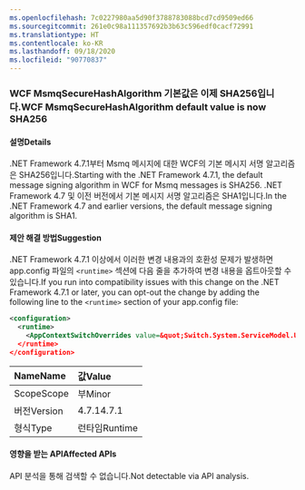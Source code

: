 ```yaml
---
ms.openlocfilehash: 7c0227980aa5d90f3788783088bcd7cd9509ed66
ms.sourcegitcommit: 261e0c98a111357692b3b63c596edf0cacf72991
ms.translationtype: HT
ms.contentlocale: ko-KR
ms.lasthandoff: 09/18/2020
ms.locfileid: "90770837"
---
```

### <a name="wcf-msmqsecurehashalgorithm-default-value-is-now-sha256"></a><span data-ttu-id="1aacf-101">WCF MsmqSecureHashAlgorithm 기본값은 이제 SHA256입니다.</span><span class="sxs-lookup"><span data-stu-id="1aacf-101">WCF MsmqSecureHashAlgorithm default value is now SHA256</span></span>

#### <a name="details"></a><span data-ttu-id="1aacf-102">설명</span><span class="sxs-lookup"><span data-stu-id="1aacf-102">Details</span></span>

<span data-ttu-id="1aacf-103">.NET Framework 4.7.1부터 Msmq 메시지에 대한 WCF의 기본 메시지 서명 알고리즘은 SHA256입니다.</span><span class="sxs-lookup"><span data-stu-id="1aacf-103">Starting with the .NET Framework 4.7.1, the default message signing algorithm in WCF for Msmq messages is SHA256.</span></span> <span data-ttu-id="1aacf-104">.NET Framework 4.7 및 이전 버전에서 기본 메시지 서명 알고리즘은 SHA1입니다.</span><span class="sxs-lookup"><span data-stu-id="1aacf-104">In the .NET Framework 4.7 and earlier versions, the default message signing algorithm is SHA1.</span></span>

#### <a name="suggestion"></a><span data-ttu-id="1aacf-105">제안 해결 방법</span><span class="sxs-lookup"><span data-stu-id="1aacf-105">Suggestion</span></span>

<span data-ttu-id="1aacf-106">.NET Framework 4.7.1 이상에서 이러한 변경 내용과의 호환성 문제가 발생하면 app.config 파일의 `<runtime>` 섹션에 다음 줄을 추가하여 변경 내용을 옵트아웃할 수 있습니다.</span><span class="sxs-lookup"><span data-stu-id="1aacf-106">If you run into compatibility issues with this change on the .NET Framework 4.7.1 or later, you can opt-out the change by adding the following line to the `<runtime>` section of your app.config file:</span></span>

```xml
<configuration>
  <runtime>
    <AppContextSwitchOverrides value=&quot;Switch.System.ServiceModel.UseSha1InMsmqEncryptionAlgorithm=true&quot; />
  </runtime>
</configuration>
```

| <span data-ttu-id="1aacf-107">Name</span><span class="sxs-lookup"><span data-stu-id="1aacf-107">Name</span></span>    | <span data-ttu-id="1aacf-108">값</span><span class="sxs-lookup"><span data-stu-id="1aacf-108">Value</span></span>   |
|:--------|:--------|
| <span data-ttu-id="1aacf-109">Scope</span><span class="sxs-lookup"><span data-stu-id="1aacf-109">Scope</span></span>   | <span data-ttu-id="1aacf-110">부</span><span class="sxs-lookup"><span data-stu-id="1aacf-110">Minor</span></span>   |
| <span data-ttu-id="1aacf-111">버전</span><span class="sxs-lookup"><span data-stu-id="1aacf-111">Version</span></span> | <span data-ttu-id="1aacf-112">4.7.1</span><span class="sxs-lookup"><span data-stu-id="1aacf-112">4.7.1</span></span>   |
| <span data-ttu-id="1aacf-113">형식</span><span class="sxs-lookup"><span data-stu-id="1aacf-113">Type</span></span>    | <span data-ttu-id="1aacf-114">런타임</span><span class="sxs-lookup"><span data-stu-id="1aacf-114">Runtime</span></span> |

#### <a name="affected-apis"></a><span data-ttu-id="1aacf-115">영향을 받는 API</span><span class="sxs-lookup"><span data-stu-id="1aacf-115">Affected APIs</span></span>

<span data-ttu-id="1aacf-116">API 분석을 통해 검색할 수 없습니다.</span><span class="sxs-lookup"><span data-stu-id="1aacf-116">Not detectable via API analysis.</span></span>

<!--

#### Affected APIs

Not detectable via API analysis.

-->
